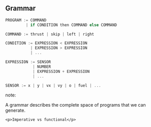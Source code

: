 ## Grammar

```rust
PROGRAM := COMMAND
         | if CONDITION then COMMAND else COMMAND

COMMAND := thrust | skip | left | right

CONDITION := EXPRESSION < EXPRESSION
           | EXPRESSION > EXPRESSION
           | ...

EXPRESSION := SENSOR
            | NUMBER
            | EXPRESSION + EXPRESSION
            | ...

SENSOR := x | y | vx | vy | o | fuel | ...
```


note:
    <p>A grammar describes the complete space of
    programs that we can generate.</p>

    <p>Imperative vs functional</p>
